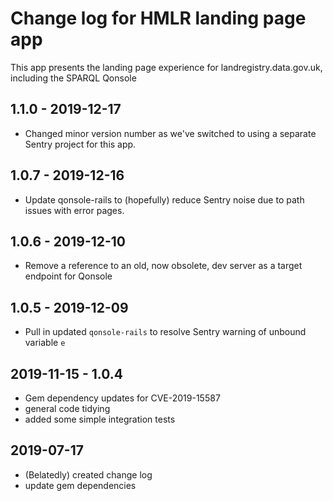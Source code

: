 # Change log for HMLR landing page app

This app presents the landing page experience for
landregistry.data.gov.uk, including the SPARQL
Qonsole

## 1.1.0 - 2019-12-17

- Changed minor version number as we've switched to using a
  separate Sentry project for this app.

## 1.0.7 - 2019-12-16

- Update qonsole-rails to (hopefully) reduce Sentry noise due to
  path issues with error pages.

## 1.0.6 - 2019-12-10

- Remove a reference to an old, now obsolete, dev
  server as a target endpoint for Qonsole

## 1.0.5 - 2019-12-09

- Pull in updated `qonsole-rails` to resolve Sentry warning
  of unbound variable `e`

## 2019-11-15 - 1.0.4

- Gem dependency updates for CVE-2019-15587
- general code tidying
- added some simple integration tests

## 2019-07-17

- (Belatedly) created change log
- update gem dependencies
